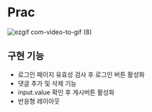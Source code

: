 # Prac
![ezgif com-video-to-gif (8)](https://user-images.githubusercontent.com/98885221/219939702-fc5fe0af-5318-4de3-ae91-49292467e1e9.gif)

## 구현 기능
* 로그인 페이지 유효성 검사 후 로그인 버튼 활성화
* 댓글 추가 및 삭제 기능
* input.value 확인 후 게시버튼 활성화
* 반응형 레이아웃
